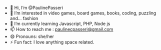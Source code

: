 - 👋 Hi, I’m @PaulinePasseri
- 👀 I’m interested in video games, board games, books, coding, puzzling and... fashion
- 🌱 I’m currently learning Javascript, PHP, Node js
- 📫 How to reach me : paulinecpasseri@gmail.com
- 😄 Pronouns: she/her
- ⚡ Fun fact: I love anything space related. 

<!---
PaulinePasseri/PaulinePasseri is a ✨ special ✨ repository because its `README.md` (this file) appears on your GitHub profile.
You can click the Preview link to take a look at your changes.
--->
